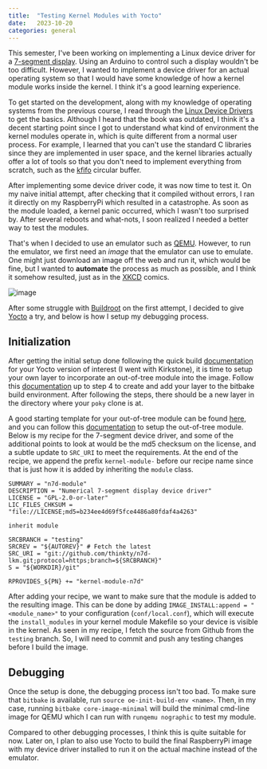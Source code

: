 ```yaml
---
title:  "Testing Kernel Modules with Yocto"
date:   2023-10-20
categories: general
---
```


This semester, I've been working on implementing a Linux device driver for a [7-segment display](https://en.wikipedia.org/wiki/Seven-segment_display).
Using an Arduino to control such a display wouldn't be too difficult.
However, I wanted to implement a device driver for an actual operating system so that I would have some knowledge of how a kernel module works inside the kernel.
I think it's a good learning experience.

To get started on the development, along with my knowledge of operating systems from the previous course, I read through the [Linux Device Drivers](https://lwn.net/Kernel/LDD3/) to get the basics.
Although I heard that the book was outdated, I think it's a decent starting point since I got to understand what kind of environment the kernel modules operate in, which is quite different from a normal user process.
For example, I learned that you can't use the standard C libraries since they are implemented in user space, and the kernel libraries actually offer a lot of tools so that you don't need to implement everything from scratch, such as the [kfifo](https://elixir.bootlin.com/linux/latest/source/include/linux/kfifo.h) circular buffer.

After implementing some device driver code, it was now time to test it.
On my naive initial attempt, after checking that it compiled without errors, I ran it directly on my RaspberryPi which resulted in a catastrophe.
As soon as the module loaded, a kernel panic occurred, which I wasn't too surprised by.
After several reboots and what-nots, I soon realized I needed a better way to test the modules.

That's when I decided to use an emulator such as [QEMU](https://www.qemu.org/).
However, to run the emulator, we first need an *image* that the emulator can use to emulate.
One might just download an image off the web and run it, which would be fine, but I wanted to **automate** the process as much as possible, and I think it somehow resulted, just as in the [XKCD](https://xkcd.com/1319/) comics.

![image](https://imgs.xkcd.com/comics/automation.png)

After some struggle with [Buildroot](https://buildroot.org/) on the first attempt, I decided to give [Yocto](https://www.yoctoproject.org/) a try, and below is how I setup my debugging process.

## Initialization

After getting the initial setup done following the quick build [documentation](https://docs.yoctoproject.org/4.0.13/brief-yoctoprojectqs/index.html) for your Yocto version of interest (I went with Kirkstone), it is time to setup your own layer to incorporate an out-of-tree module into the image. Follow this [documentation](https://docs.yoctoproject.org/4.0.13/kernel-dev/common.html#getting-ready-for-traditional-kernel-development) up to step 4 to create and add your layer to the bitbake build environment.
After following the steps, there should be a new layer in the directory where your `poky` clone is at.

A good starting template for your out-of-tree module can be found [here](https://git.yoctoproject.org/poky/tree/meta-skeleton/recipes-kernel/hello-mod/hello-mod_0.1.bb), and you can follow this [documentation](https://docs.yoctoproject.org/4.0.13/kernel-dev/common.html#incorporating-out-of-tree-modules) to setup the out-of-tree module. 
Below is my recipe for the 7-segment device driver, and some of the additional points to look at would be the md5 checksum on the license, and a subtle update to `SRC_URI` to meet the requirements.
At the end of the recipe, we append the prefix `kernel-module-` before our recipe name since that is just how it is added by inheriting the `module` class. 

```
SUMMARY = "n7d-module"
DESCRIPTION = "Numerical 7-segment display device driver"
LICENSE = "GPL-2.0-or-later"
LIC_FILES_CHKSUM = "file://LICENSE;md5=b234ee4d69f5fce4486a80fdaf4a4263"

inherit module

SRCBRANCH = "testing"
SRCREV = "${AUTOREV}" # Fetch the latest
SRC_URI = "git://github.com/thinkty/n7d-lkm.git;protocol=https;branch=${SRCBRANCH}"
S = "${WORKDIR}/git"

RPROVIDES_${PN} += "kernel-module-n7d"
```

After adding your recipe, we want to make sure that the module is added to the resulting image.
This can be done by adding `IMAGE_INSTALL:append = " <module_name>"` to your configuration (`conf/local.conf`), which will execute the `install_modules` in your kernel module Makefile so your device is visible in the kernel. 
As seen in my recipe, I fetch the source from Github from the `testing` branch.
So, I will need to commit and push any testing changes before I build the image.

## Debugging

Once the setup is done, the debugging process isn't too bad.
To make sure that `bitbake` is available, run `source oe-init-build-env <name>`.
Then, in my case, running `bitbake core-image-minimal` will build the minimal cmd-line image for QEMU which I can run with `runqemu nographic` to test my module.

Compared to other debugging processes, I think this is quite suitable for now.
Later on, I plan to also use Yocto to build the final RaspberryPi image with my device driver installed to run it on the actual machine instead of the emulator.
